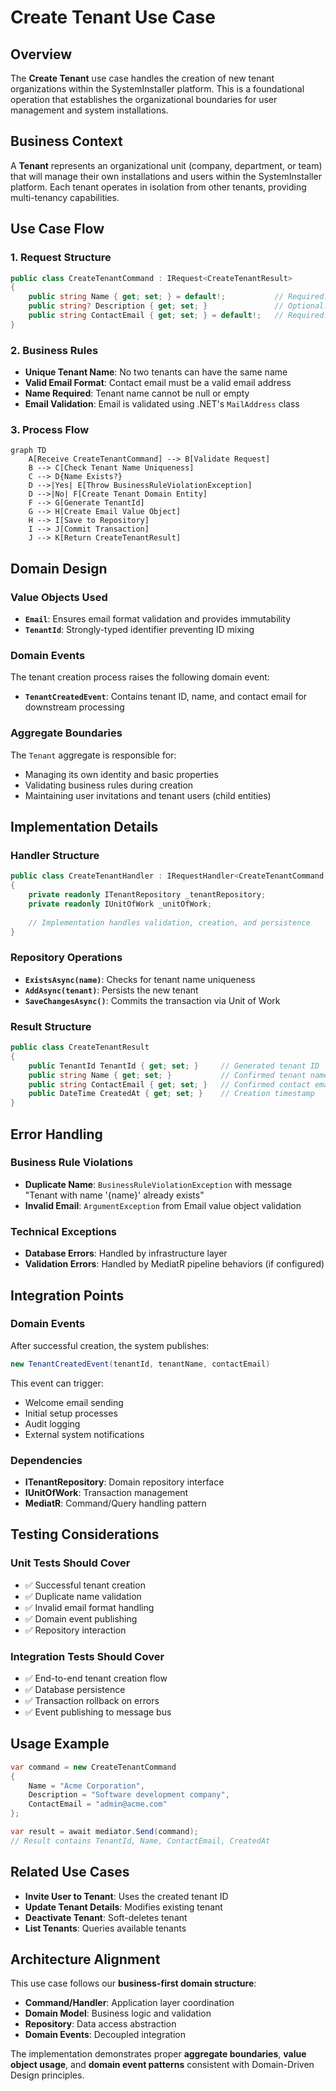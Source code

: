 # Create Tenant Use Case

## Overview

The **Create Tenant** use case handles the creation of new tenant organizations within the SystemInstaller platform. This is a foundational operation that establishes the organizational boundaries for user management and system installations.

## Business Context

A **Tenant** represents an organizational unit (company, department, or team) that will manage their own installations and users within the SystemInstaller platform. Each tenant operates in isolation from other tenants, providing multi-tenancy capabilities.

## Use Case Flow

### 1. Request Structure
```csharp
public class CreateTenantCommand : IRequest<CreateTenantResult>
{
    public string Name { get; set; } = default!;           // Required: Tenant name
    public string? Description { get; set; }               // Optional: Description
    public string ContactEmail { get; set; } = default!;   // Required: Contact email
}
```

### 2. Business Rules
- **Unique Tenant Name**: No two tenants can have the same name
- **Valid Email Format**: Contact email must be a valid email address
- **Name Required**: Tenant name cannot be null or empty
- **Email Validation**: Email is validated using .NET's `MailAddress` class

### 3. Process Flow

```mermaid
graph TD
    A[Receive CreateTenantCommand] --> B[Validate Request]
    B --> C[Check Tenant Name Uniqueness]
    C --> D{Name Exists?}
    D -->|Yes| E[Throw BusinessRuleViolationException]
    D -->|No| F[Create Tenant Domain Entity]
    F --> G[Generate TenantId]
    G --> H[Create Email Value Object]
    H --> I[Save to Repository]
    I --> J[Commit Transaction]
    J --> K[Return CreateTenantResult]
```

## Domain Design

### Value Objects Used
- **`Email`**: Ensures email format validation and provides immutability
- **`TenantId`**: Strongly-typed identifier preventing ID mixing

### Domain Events
The tenant creation process raises the following domain event:
- **`TenantCreatedEvent`**: Contains tenant ID, name, and contact email for downstream processing

### Aggregate Boundaries
The `Tenant` aggregate is responsible for:
- Managing its own identity and basic properties
- Validating business rules during creation
- Maintaining user invitations and tenant users (child entities)

## Implementation Details

### Handler Structure
```csharp
public class CreateTenantHandler : IRequestHandler<CreateTenantCommand, CreateTenantResult>
{
    private readonly ITenantRepository _tenantRepository;
    private readonly IUnitOfWork _unitOfWork;
    
    // Implementation handles validation, creation, and persistence
}
```

### Repository Operations
- **`ExistsAsync(name)`**: Checks for tenant name uniqueness
- **`AddAsync(tenant)`**: Persists the new tenant
- **`SaveChangesAsync()`**: Commits the transaction via Unit of Work

### Result Structure
```csharp
public class CreateTenantResult
{
    public TenantId TenantId { get; set; }     // Generated tenant ID
    public string Name { get; set; }           // Confirmed tenant name
    public string ContactEmail { get; set; }   // Confirmed contact email
    public DateTime CreatedAt { get; set; }    // Creation timestamp
}
```

## Error Handling

### Business Rule Violations
- **Duplicate Name**: `BusinessRuleViolationException` with message "Tenant with name '{name}' already exists"
- **Invalid Email**: `ArgumentException` from Email value object validation

### Technical Exceptions
- **Database Errors**: Handled by infrastructure layer
- **Validation Errors**: Handled by MediatR pipeline behaviors (if configured)

## Integration Points

### Domain Events
After successful creation, the system publishes:
```csharp
new TenantCreatedEvent(tenantId, tenantName, contactEmail)
```

This event can trigger:
- Welcome email sending
- Initial setup processes
- Audit logging
- External system notifications

### Dependencies
- **ITenantRepository**: Domain repository interface
- **IUnitOfWork**: Transaction management
- **MediatR**: Command/Query handling pattern

## Testing Considerations

### Unit Tests Should Cover
- ✅ Successful tenant creation
- ✅ Duplicate name validation
- ✅ Invalid email format handling
- ✅ Domain event publishing
- ✅ Repository interaction

### Integration Tests Should Cover
- ✅ End-to-end tenant creation flow
- ✅ Database persistence
- ✅ Transaction rollback on errors
- ✅ Event publishing to message bus

## Usage Example

```csharp
var command = new CreateTenantCommand
{
    Name = "Acme Corporation",
    Description = "Software development company",
    ContactEmail = "admin@acme.com"
};

var result = await mediator.Send(command);
// Result contains TenantId, Name, ContactEmail, CreatedAt
```

## Related Use Cases
- **Invite User to Tenant**: Uses the created tenant ID
- **Update Tenant Details**: Modifies existing tenant
- **Deactivate Tenant**: Soft-deletes tenant
- **List Tenants**: Queries available tenants

## Architecture Alignment

This use case follows our **business-first domain structure**:
- **Command/Handler**: Application layer coordination
- **Domain Model**: Business logic and validation
- **Repository**: Data access abstraction
- **Domain Events**: Decoupled integration

The implementation demonstrates proper **aggregate boundaries**, **value object usage**, and **domain event patterns** consistent with Domain-Driven Design principles.
